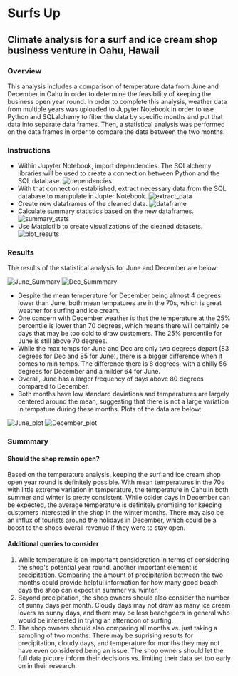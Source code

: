 # Surfs Up
## Climate analysis for a surf and ice cream shop business venture in Oahu, Hawaii
### Overview
This analysis includes a comparison of temperature data from June and December in Oahu in order to determine the feasibility of keeping the business open year round. In order to complete this analysis, weather data from multiple years was uploaded to Jupyter Notebook in order to use Python and SQLalchemy to filter the data by specific months and put that data into separate data frames. Then, a statistical analysis was performed on the data frames in order to compare the data between the two months.

### Instructions
- Within Jupyter Notebook, import dependencies. The SQLalchemy libraries will be used to create a connection between Python and the SQL database.
![dependencies](images/dependencies.png)
- With that connection established, extract necessary data from the SQL database to manipulate in Jupter Notebook.
![extract_data](images/extract_data.png)
- Create new dataframes of the cleaned data.
![dataframe](images/dataframe.png)
- Calculate summary statistics based on the new dataframes.
![summary_stats](images/summary_stats.png)
- Use Matplotlib to create visualizations of the cleaned datasets.
![plot_results](images/plot_results.png)

### Results
The results of the statistical analysis for June and December are below:

![June_Summary](images/June_Summary.png) ![Dec_Summmary](images/Dec_Summary.png)

- Despite the mean temperature for December being almost 4 degrees lower than June, both mean tempatures are in the 70s, which is great weather for surfing and ice cream.
- One concern with December weather is that the temperature at the 25% percentile is lower than 70 degrees, which means there will certainly be days that may be too cold to draw customers. The 25% percentile for June is still above 70 degrees.
- While the max temps for June and Dec are only two degrees depart (83 degrees for Dec and 85 for June), there is a bigger difference when it comes to min temps. The difference there is 8 degrees, with a chilly 56 degrees for December and a milder 64 for June.
- Overall, June has a larger frequency of days above 80 degrees compared to December.
- Both months have low standard deviations and temperatures are largely centered around the mean, suggesting that there is not a large variation in tempature during these months. Plots of the data are below:

![June_plot](images/June_plot.png) ![December_plot](images/December_plot.png)

### Summmary 

#### Should the shop remain open?
Based on the temperature analysis, keeping the surf and ice cream shop open year round is definitely possible. With mean temperatures in the 70s with little extreme variation in temperature, the temperature in Oahu in both summer and winter is pretty consistent. While colder days in December can be expected, the average temperature is definitely promising for keeping customers interested in the shop in the winter months. There may also be an influx of tourists around the holidays in December, which could be a boost to the shops overall revenue if they were to stay open. 

#### Additional queries to consider
1. While temperature is an important consideration in terms of considering the shop's potential year round, another important element is precipitation. Comparing the amount of precipitation between the two months could provide helpful information for how many good beach days the shop can expect in summer vs. winter.
2. Beyond precipitation, the shop owners should also consider the number of sunny days per month. Cloudy days may not draw as many ice cream lovers as sunny days, and there may be less beachgoers in general who would be interested in trying an afternoon of surfing.
3. The shop owners should also comparing all months vs. just taking a sampling of two months. There may be suprising results for precipitation, cloudy days, and temperature for months they may not have even considered being an issue. The shop owners should let the full data picture inform their decisions vs. limiting their data set too early on in their research.


